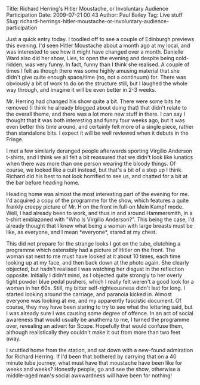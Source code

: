 Title: Richard Herring's Hitler Moustache, or Involuntary Audience Participation
Date: 2009-07-21 00:43
Author: Paul Bailey
Tag: Live stuff
Slug: richard-herrings-hitler-moustache-or-involuntary-audience-participation

Just a quick entry today. I toodled off to see a couple of Edinburgh
previews this evening. I'd seen Hitler Moustache about a month ago at my
local, and was interested to see how it might have changed over a month.
Danielle Ward also did her show, Lies, to open the evening and despite
being cold-ridden, was very funny. In fact, funny than I think she
realised. A couple of times I felt as though there was some highly
amusing material that she didn't give quite enough space/time (no, not a
continuum) for. There was obviously a bit of work to do on the structure
still, but I laughed the whole way through, and imagine it will be even
better in 2-3 weeks.

Mr. Herring had changed his show quite a bit. There were some bits he
removed (I think he already blogged about doing that) that didn't relate
to the overall theme, and there was a lot more new stuff in there. I can
say I thought that it was both interesting and funny four weeks ago, but
it was even better this time around, and certainly felt more of a single
piece, rather than standalone bits. I expect it will be well reviewed
when it debuts in the Fringe.

I met a few similarly deranged people afterwards sporting Virgilio
Anderson t-shirts, and I think we all felt a bit reassured that we
didn't look like lunatics when there was more than one person wearing
the bloody things. Of course, we looked like a cult instead, but that's
a bit of a step up I think. Richard did his best to not look horrified
to see us, and chatted for a bit at the bar before heading home.

Heading home was almost the most interesting part of the evening for me.
I'd acquired a copy of the programme for the show, which features a
quite frankly creepy picture of Mr. H on the front in full-on Mein Kampf
mode. Well, I had already been to work, and thus in and around
Hammersmith, in a t-shirt emblazoned with "Who Is Virgilio Anderson?".
This being the case, I'd already thought that I knew what being a woman
with large breasts must be like, as everyone, and I mean \*everyone\*,
stared at my chest.

This did not prepare for the strange looks I got on the tube, clutching
a programme which ostensibly had a picture of Hitler on the front. The
woman sat next to me must have looked at it about 10 times, each time
looking up at my face, and then back down at the photo again. She
clearly objected, but hadn't realised I was watching her disgust in the
reflection opposite. Initially I didn't mind, as I objected quite
strongly to her overly tight powder blue pedal pushers, which I really
felt weren't a good look for a woman in her 60s. Still, my bitter
self-righteousness didn't last for long. I started looking around the
carriage, and paranoia kicked in. Almost everyone was looking at me, and
my apparently fascistic document. Of course, they may have been staring
to try to see what the lettering said, but I was already sure I was
causing some degree of offence. In an act of social awareness that would
usually be anathema to me, I turned the programme over, revealing an
advert for Scope. Hopefully that would confuse them, although
realistically they couldn't make it out from more than two feet away.

I scuttled home from the station, and sat down with a new-found
admiration for Richard Herring. If I'd been that bothered by carrying
that on a 40 minute tube journey, what must have that moustache have
been like for weeks and weeks? Honestly people, go and see the show,
otherwise a middle-aged man's social awkwardness will have been for
nothing!
